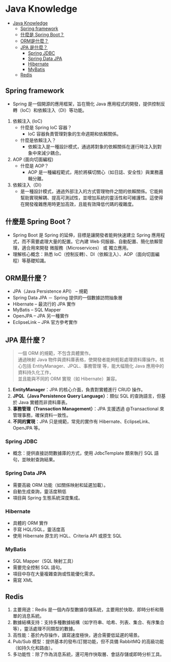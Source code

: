 # Java Knowledge
- [Java Knowledge](#java-knowledge)
  - [Spring framework](#spring-framework)
  - [什麼是 Spring Boot？](#什麼是-spring-boot)
  - [ORM是什麼？](#orm是什麼)
  - [JPA 是什麼？](#jpa-是什麼)
    - [Spring JDBC](#spring-jdbc)
    - [Spring Data JPA](#spring-data-jpa)
    - [Hibernate](#hibernate)
    - [MyBatis](#mybatis)
  - [Redis](#redis)


## Spring framework
- Spring 是一個開源的應用框架，旨在簡化 Java 應用程式的開發，提供控制反轉（IoC）和依賴注入（DI）等功能。

1. 依賴注入 (IoC)
   - 什麼是 Spring IoC 容器？
      -  IoC 容器負責管理對象的生命週期和依賴關係。
   - 什麼是依賴注入？
     - 依賴注入是一種設計模式，通過將對象的依賴關係在運行時注入到對象中來減少耦合。
2. AOP (面向切面編程)
   - 什麼是 AOP？
     - AOP 是一種編程範式，用於將橫切關心（如日誌、安全性）與業務邏輯分離。
3. 依賴注入（DI）
   - 是一種設計模式，通過外部注入的方式管理物件之間的依賴關係。它能夠幫助實現解耦、提高可測試性，並增加系統的靈活性和可維護性。這使得在開發複雜應用時更加高效，且能有效降低代碼的複雜度。

## 什麼是 Spring Boot？
   - Spring Boot 是 Spring 的延伸，目標是讓開發者能夠快速建立 Spring 應用程式，而不需要處理大量的配置。它內建 Web 伺服器、自動配置、簡化依賴管理，適合用來開發 微服務（Microservices） 或 獨立應用。
   - 理解核心概念：熟悉 IoC（控制反轉）、DI（依賴注入）、AOP（面向切面編程）等基礎知識。

## ORM是什麼？
- JPA（Java Persistence API） – 規範
- Spring Data JPA － Spring 提供的一個數據訪問抽象層
- Hibernate – 最流行的 JPA 實作
- MyBatis – SQL Mapper
- OpenJPA – JPA 另一種實作
- EclipseLink – JPA 官方參考實作

## JPA 是什麼？
> 一個 ORM 的規範，不包含具體實作。  
> 通過映射 Java 物件與資料庫表格，使開發者能夠輕鬆處理資料庫操作。核心包括 EntityManager、JPQL、事務管理 等，能大幅簡化 Java 應用中的資料持久化工作，  
> 並且能與不同的 ORM 實現（如 Hibernate）兼容。

1. **EntityManager**：JPA 的核心介面，負責對實體進行 CRUD 操作。
2. **JPQL（Java Persistence Query Language）**：類似 SQL 的查詢語言，但基於 Java 實體而非資料庫表。
3. **事務管理（Transaction Management）**：JPA 支援透過 @Transactional 來管理事務，確保資料一致性。
4. **不同的實現**：JPA 只是規範，常見的實作有 Hibernate、EclipseLink、OpenJPA 等。

### Spring JDBC
   - 概念：提供直接訪問數據庫的方式，使用 JdbcTemplate 類來執行 SQL 語句，並映射查詢結果。
### Spring Data JPA
   - 需要高級 ORM 功能（如關係映射和延遲加載）。
   - 自動生成查詢，靈活度稍低
   - 項目與 Spring 生態系統深度集成。
### Hibernate
   - 具體的 ORM 實作  
   - 手寫 HQL/SQL，靈活度高
   - 使用 Hibernate 原生的 HQL、Criteria API 或原生 SQL
### MyBatis
   - SQL Mapper（SQL 映射工具）
   - 需要完全控制 SQL 語句。
   - 項目中存在大量複雜查詢或性能優化需求。
   - 需寫 XML

## Redis
   1. 主要用途：Redis 是一個內存型數據存儲系統，主要用於快取、即時分析和簡單的消息系統。
   2. 數據結構支持：支持多種數據結構（如字符串、哈希、列表、集合、有序集合等），靈活處理不同類型的數據。
   3. 高性能：基於內存操作，讀寫速度極快，適合需要低延遲的場景。
   4. Pub/Sub 模型：提供基本的發布/訂閱功能，但不具備 RabbitMQ 的高級功能（如持久化和路由）。
   5. 多功能性：除了作為消息系統，還可用作快取層、會話存儲或即時分析工具。
